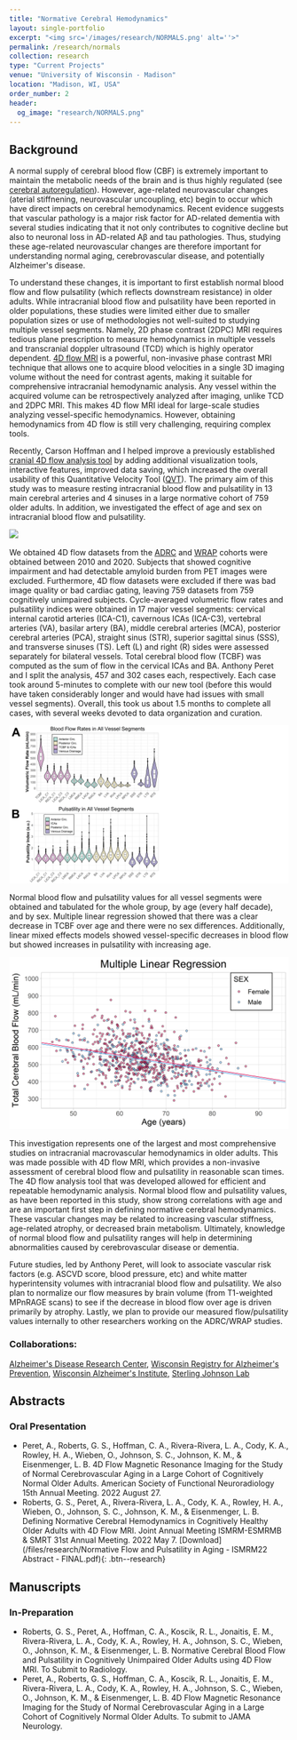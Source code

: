 ```yaml
---
title: "Normative Cerebral Hemodynamics"
layout: single-portfolio
excerpt: "<img src='/images/research/NORMALS.png' alt=''>"
permalink: /research/normals
collection: research
type: "Current Projects"
venue: "University of Wisconsin - Madison"
location: "Madison, WI, USA"
order_number: 2
header: 
  og_image: "research/NORMALS.png"
---
```


Background
------
A normal supply of cerebral blood flow (CBF) is extremely important to maintain the metabolic needs of the brain and is thus highly regulated (see [cerebral autoregulation](https://en.wikipedia.org/wiki/Cerebral_autoregulation)). However, age-related neurovascular changes (aterial stiffnening, neurovascular uncoupling, etc) begin to occur which have direct impacts on cerebral hemodynamics. Recent evidence suggests that vascular pathology is a major risk factor for AD-related dementia with several studies indicating that it not only contributes to cognitive decline but also to neuronal loss in AD-related Aβ and tau pathologies. Thus, studying these age-related neurovascular changes are therefore important for understanding normal aging, cerebrovascular disease, and potentially Alzheimer's disease.

To understand these changes, it is important to first establish normal blood flow and flow pulsatility (which reflects downstream resistance) in older adults. While intracranial blood flow and pulsatility have been reported in older populations, these studies were limited either due to smaller population sizes or use of methodologies not well-suited to studying multiple vessel segments. Namely, 2D phase contrast (2DPC) MRI requires tedious plane prescription to measure hemodynamics in multiple vessels and transcranial doppler ultrasound (TCD) which is highly operator dependent. [4D flow MRI](https://pubmed.ncbi.nlm.nih.gov/23090914/) is a powerful, non-invasive phase contrast MRI technique that allows one to acquire blood velocities in a single 3D imaging volume without the need for contrast agents, making it suitable for comprehensive intracranial hemodynamic analysis. Any vessel within the acquired volume can be retrospectively analyzed after imaging, unlike TCD and 2DPC MRI. This makes 4D flow MRI ideal for large-scale studies analyzing vessel-specific hemodynamics. However, obtaining hemodynamics from 4D flow is still very challenging, requiring complex tools. 

Recently, Carson Hoffman and I helped improve a previously established [cranial 4D flow analysis tool](https://www.ncbi.nlm.nih.gov/pmc/articles/PMC4592372/) by adding additional visualization tools, interactive features, improved data saving, which increased the overall usability of this Quantitative Velocity Tool ([QVT](/research/qvt)). The primary aim of this study was to measure resting intracranial blood flow and pulsatility in 13 main cerebral arteries and 4 sinuses in a large normative cohort of 759 older adults. In addition, we investigated the effect of age and sex on intracranial blood flow and pulsatility. 

![](/images/research/Normals_3_qvt.png)

We obtained 4D flow datasets from the [ADRC](https://www.adrc.wisc.edu/) and [WRAP](https://wrap.wisc.edu/) cohorts were obtained between 2010 and 2020. Subjects that showed cognitive impairment and had detectable amyloid burden from PET images were excluded. Furthermore, 4D flow datasets were excluded if there was bad image quality or bad cardiac gating, leaving 759 datasets from 759 cognitively unimpaired subjects. Cycle-averaged volumetric flow rates and pulsatility indices were obtained in 17 major vessel segments: cervical internal carotid arteries (ICA-C1), cavernous ICAs (ICA-C3), vertebral arteries (VA), basilar artery (BA), middle cerebral arteries (MCA), posterior cerebral arteries (PCA), straight sinus (STR), superior sagittal sinus (SSS), and transverse sinuses (TS). Left (L) and right (R) sides were assessed separately for bilateral vessels. Total cerebral blood flow (TCBF) was computed as the sum of flow in the cervical ICAs and BA. Anthony Peret and I split the analysis, 457 and 302 cases each, respectively. Each case took around 5-minutes to complete with our new tool (before this would have taken considerably longer and would have had issues with small vessel segments). Overall, this took us about 1.5 months to complete all cases, with several weeks devoted to data organization and curation.

![](/images/research/Normals_1_violin.png)

Normal blood flow and pulsatility values for all vessel segments were obtained and tabulated for the whole group, by age (every half decade), and by sex. Multiple linear regression showed that there was a clear decrease in TCBF over age and there were no sex differences. Additionally, linear mixed effects models showed vessel-specific decreases in blood flow but showed increases in pulsatility with increasing age. 

![](/images/research/Normals_2_tcbf.png)

This investigation represents one of the largest and most comprehensive studies on intracranial macrovascular hemodynamics in older adults. This was made possible with 4D flow MRI, which provides a non-invasive assessment of cerebral blood flow and pulsatility in reasonable scan times. The 4D flow analysis tool that was developed allowed for efficient and repeatable hemodynamic analysis. Normal blood flow and pulsatility values, as have been reported in this study, show strong correlations with age and are an important first step in defining normative cerebral hemodynamics. These vascular changes may be related to increasing vascular stiffness, age-related atrophy, or decreased brain metabolism. Ultimately, knowledge of normal blood flow and pulsatility ranges will help in determining abnormalities caused by cerebrovascular disease or dementia.

Future studies, led by Anthony Peret, will look to associate vascular risk factors (e.g. ASCVD score, blood pressure, etc) and white matter hyperintensity volumes with intracranial blood flow and pulsatility. We also plan to normalize our flow measures by brain volume (from T1-weighted MPnRAGE scans) to see if the decrease in blood flow over age is driven primarily by atrophy. Lastly, we plan to provide our measured flow/pulsatility values internally to other researchers working on the ADRC/WRAP studies. 

### Collaborations: 
[Alzheimer's Disease Research Center](https://www.adrc.wisc.edu/), [Wisconsin Registry for Alzheimer's Prevention](https://wrap.wisc.edu/), [Wisconsin Alzheimer's Institute](https://wai.wisc.edu/), [Sterling Johnson Lab](https://www.waisman.wisc.edu/staff/johnson-sterling/)

Abstracts
------
### Oral Presentation
* Peret, A., Roberts, G. S., Hoffman, C. A., Rivera-Rivera, L. A., Cody, K. A., Rowley, H. A., Wieben, O., Johnson, S. C., Johnson, K. M., & Eisenmenger, L. B. 4D Flow Magnetic Resonance Imaging for the Study of Normal Cerebrovascular Aging in a Large Cohort of Cognitively Normal Older Adults. American Society of Functional Neuroradiology 15th Annual Meeting. 2022 August 27.
* Roberts, G. S., Peret, A., Rivera-Rivera, L. A., Cody, K. A., Rowley, H. A., Wieben, O., Johnson, S. C., Johnson, K. M., & Eisenmenger, L. B. Defining Normative Cerebral Hemodynamics in Cognitively Healthy Older Adults with 4D Flow MRI. Joint Annual Meeting ISMRM-ESMRMB & SMRT 31st Annual Meeting. 2022 May 7.
[Download](/files/research/Normative Flow and Pulsatility in Aging - ISMRM22 Abstract - FINAL.pdf){: .btn--research} 

Manuscripts
------
### In-Preparation
* Roberts, G. S., Peret, A., Hoffman, C. A., Koscik, R. L., Jonaitis, E. M., Rivera-Rivera, L. A., Cody, K. A., Rowley, H. A., Johnson, S. C., Wieben, O., Johnson, K. M., & Eisenmenger, L. B. Normative Cerebral Blood Flow and Pulsatility in Cognitively Unimpaired Older Adults using 4D Flow MRI. To Submit to Radiology. 
* Peret, A., Roberts, G. S., Hoffman, C. A., Koscik, R. L., Jonaitis, E. M., Rivera-Rivera, L. A., Cody, K. A., Rowley, H. A., Johnson, S. C., Wieben, O., Johnson, K. M., & Eisenmenger, L. B. 4D Flow Magnetic Resonance Imaging for the Study of Normal Cerebrovascular Aging in a Large Cohort of Cognitively Normal Older Adults. To submit to JAMA Neurology.
